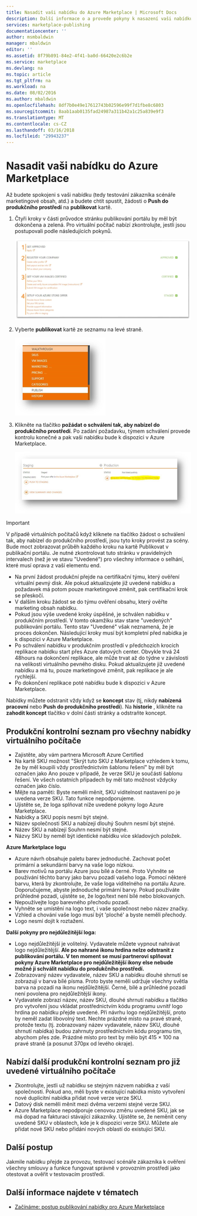 ```yaml
---
title: Nasadit vaši nabídku do Azure Marketplace | Microsoft Docs
description: Další informace o a provede pokyny k nasazení vaši nabídku – bitovou kopii virtuálního počítače, služby pro vývojáře, data služby atd. – v Azure Marketplace.
services: marketplace-publishing
documentationcenter: ''
author: msmbaldwin
manager: mbaldwin
editor: ''
ms.assetid: 8f79b891-84e2-4f41-ba0d-66420e2c6b2e
ms.service: marketplace
ms.devlang: na
ms.topic: article
ms.tgt_pltfrm: na
ms.workload: na
ms.date: 08/02/2016
ms.author: mbaldwin
ms.openlocfilehash: 8df7b0e49e17612743b02596e99f7d1fbe8c6803
ms.sourcegitcommit: 8aab1aab0135fad24987a311b42a1c25a839e9f3
ms.translationtype: MT
ms.contentlocale: cs-CZ
ms.lasthandoff: 03/16/2018
ms.locfileid: "29943237"
---
```

# <a name="deploy-your-offer-to-the-azure-marketplace"></a>Nasadit vaši nabídku do Azure Marketplace
Až budete spokojeni s vaši nabídku (tedy testování zákazníka scénáře marketingové obsah, atd.) a budete chtít spustit, žádosti o **Push do produkčního prostředí** na **publikovat** kartě.  

1. Čtyři kroky v části průvodce stránku publikování portálu by měl být dokončena a zelená. Pro virtuální počítač nabízí zkontrolujte, jestli jsou postupovali podle následujících pokynů.
   
    ![Kreslení][img-pubportal-walkthru-checked]
2. Vyberte **publikovat** kartě ze seznamu na levé straně.
   
    ![Kreslení][img-pubportal-menu-publish]
3. Klikněte na tlačítko **požádat o schválení tak, aby nabízel do produkčního prostředí**. Po zadání požadavku, týmem schválení provede kontrolu konečné a pak vaši nabídku bude k dispozici v Azure Marketplace.
   
    ![Kreslení][img-pubportal-publish-pushproduction]

> [!IMPORTANT]
> V případě virtuálních počítačů když kliknete na tlačítko žádost o schválení tak, aby nabízel do produkčního prostředí, jsou tyto kroky provést za scény. Bude moct zobrazovat průběh každého kroku na kartě Publikovat v publikační portálu. Je nutné zkontrolovat tuto stránku v pravidelných intervalech (než je ve stavu "Uvedené") pro všechny informace o selhání, které musí oprava z vaší elementu end.
> 
> * Na první žádost produkční přejde na certifikační týmu, který ověření virtuální pevný disk. Ale pokud aktualizujete již uvedené nabídku a požadavek má potom pouze marketingové změnit, pak certifikační krok se přeskočí.
> * V dalším kroku žádost se do týmu ověření obsahu, který ověřte marketing obsah nabídku.
> * Pokud jsou výše uvedené kroky úspěšné, je schválen nabídku v produkčním prostředí. V tomto okamžiku stav stane "uvedených" publikování portálu. Tento stav "Uvedené" však neznamená, že je proces dokončen. Následující kroky musí být kompletní před nabídka je k dispozici v Azure Marketplace.
> * Po schválení nabídku v produkčním prostředí v předchozích krocích replikace nabídku start přes Azure datových center. Obvykle trvá 24 48hours na dokončení replikace, ale může trvat až do týdne v závislosti na velikosti virtuálního pevného disku. Pokud aktualizujete již uvedené nabídku a má tu, pouze marketingové změnit, pak replikace je ale rychlejší.
> * Po dokončení replikace poté nabídku bude k dispozici v Azure Marketplace.
> 
> Nabídky můžete odstranit vždy když se **koncept** stav (tj, nikdy **nabízená pracovní** nebo **Push do produkčního prostředí**). Na **historie** , klikněte na **zahodit koncept** tlačítko v dolní části stránky a odstraňte koncept.
> 
> 

## <a name="production-checklist-for-all-virtual-machine-offers"></a>Produkční kontrolní seznam pro všechny nabídky virtuálního počítače
* Zajistěte, aby vám partnera Microsoft Azure Certified
* Na kartě SKU možnost "Skrýt tuto SKU z Marketplace vzhledem k tomu, že by měl koupili vždy prostřednictvím šablonu řešení" by měl být označen jako Ano pouze v případě, že verze SKU je součástí šablonu řešení. Ve všech ostatních případech by měl tato možnost vždycky označen jako číslo.
* Mějte na paměti: Byste neměli měnit, SKU viditelnost nastavení po je uvedena verze SKU. Tato funkce nepodporujeme.
* Ujistěte se, že loga splňovat níže uvedené pokyny logo Azure Marketplace.
* Nabídky a SKU popis nesmí být stejné.
* Název společnosti SKU a nabízejí dlouhý Souhrn nesmí být stejné.
* Název SKU a nabízejí Souhrn nesmí být stejné.
* Názvy SKU by neměl být identické nabídku více skladových položek.

**Azure Marketplace logu**

* Azure návrh obsahuje paletu barev jednoduché. Zachovat počet primární a sekundární barvy na vaše logo nízkou.
* Barev motivů na portálu Azure jsou bílé a černé. Proto Vyhněte se používání těchto barvy jako barvu pozadí vašeho loga. Pomocí některé barvu, která by zkontrolujte, že vaše loga viditelného na portálu Azure. Doporučujeme, abyste jednoduché primární barvy. Pokud používáte průhledné pozadí, ujistěte se, že logo/text není bílé nebo blokovaných.
* Nepoužívejte logo barevného přechodu pozadí.
* Vyhněte se umístění na logo text, i vaše společnost nebo název značky.
* Vzhled a chování vaše logo musí být 'ploché' a byste neměli přechody.
* Logo nesmí dojít k roztažení.

**Další pokyny pro nejdůležitější loga:**

* Logo nejdůležitější je volitelný. Vydavatele můžete vypnout nahrávat logo nejdůležitější. **Ale po nahrané ikonu hrdina nelze odstranit z publikování portálu. V ten moment se musí partnerovi splňovat pokyny Azure Marketplace pro nejdůležitější ikony else nebude možné ji schválit nabídku do produkčního prostředí.**
* Zobrazovaný název vydavatele, název SKU a nabídku dlouhé shrnutí se zobrazují v barva bílé písma. Proto byste neměli udržuje všechny světla barva na pozadí na ikonu nejdůležitější. Černé, bílé a průhledné pozadí není povolena pro nejdůležitější ikony.
* Vydavatele zobrazí název, název SKU, dlouhé shrnutí nabídku a tlačítko pro vytvoření jsou vkládat prostřednictvím kódu programu uvnitř logo hrdina po nabídku přejde uvedené. Při návrhu logo nejdůležitější, proto by neměl zadat libovolný text. Nechte prázdné místo na pravé straně, protože textu (tj. zobrazovaný název vydavatele, název SKU, dlouhé shrnutí nabídka) budou zahrnuty prostřednictvím kódu programu tím, abychom přes zde. Prázdné místo pro text by mělo být 415 × 100 na pravé straně (a posunut 370px od levého okraje).

## <a name="additional-production-checklist-for-already-listed-virtual-machine-offers"></a>Nabízí další produkční kontrolní seznam pro již uvedené virtuálního počítače
* Zkontrolujte, jestli už nabídku se stejným názvem nabídka z vaší společnosti. Pokud ano, měli byste v existující nabídka místo vytvoření nové duplicitní nabídka přidat nové verze verze SKU.
* Datový disk neměli měnit mezi dvěma verzemi stejné verze SKU.
* Azure Marketplace nepodporuje cenovou změnu uvedené SKU, jak se má dopad na fakturaci stávající zákazníky. Ujistěte se, že neměnit ceny uvedené SKU v oblastech, kde je k dispozici verze SKU. Můžete ale přidat nové SKU nebo přidání nových oblastí do existující SKU.

## <a name="next-steps"></a>Další postup
Jakmile nabídku přejde za provozu, testovací scénáře zákazníka k ověření všechny smlouvy a funkce fungovat správně v provozním prostředí jako otestovat a ověřit v testovacím prostředí.

## <a name="see-also"></a>Další informace najdete v tématech
* [Začínáme: postup publikování nabídky pro Azure Marketplace](marketplace-publishing-getting-started.md)

[img-pubportal-walkthru-checked]:media/marketplace-publishing-push-to-production/pubportal-walkthru-checked.png
[img-pubportal-menu-publish]:media/marketplace-publishing-push-to-production/pubportal-menu-publish.png
[img-pubportal-publish-pushproduction]:media/marketplace-publishing-push-to-production/pubportal-publish-pushproduction.png

